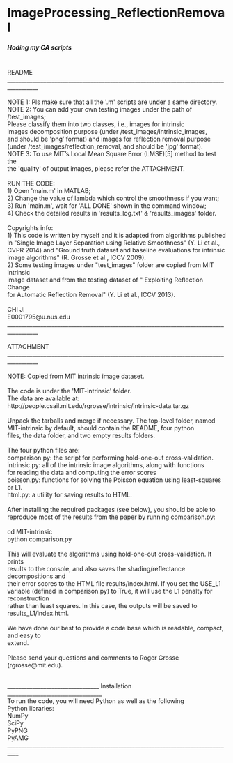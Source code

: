 # ImageProcessing_ReflectionRemoval
##### Hoding my CA scripts
<br />
                                         README                                          <br />
_________________________________________________________________________________________<br />
                                                                                       <br />
	NOTE 1: Pls make sure that all the '.m' scripts are under a same directory.          <br />
	NOTE 2: You can add your own testing images under the path of /test_images;          <br />
              Please classify them into two classes, i.e., images for intrinsic        <br />
              images decomposition purpose (under /test_images/intrinsic_images,      <br />
              and should be 'png’ format) and images for reflection removal purpose     <br />
              (under /test_images/reflection_removal, and should be 'jpg' format).    <br />
	NOTE 3:  To use MIT’s Local Mean Square Error (LMSE)[5] method to test the          <br />
              the 'quality' of output images, please refer the ATTACHMENT.              <br />
                                                                                          <br />
	RUN THE CODE:                                                                           <br />
	1) Open 'main.m' in MATLAB;                                                                 <br />
	2) Change the value of lambda which control the smoothness if you want; <br />
	3) Run 'main.m', wait for 'ALL DONE' shown in the command window;<br />
	4) Check the detailed results in 'results_log.txt' & 'results_images' folder.<br />
<br />
  Copyrights info:<br />
  1) This code is written by myself and it is adapted from algorithms published<br />
   	   in "Single Image Layer Separation using Relative Smoothness" (Y. Li et al.,<br />
   	   CVPR 2014) and "Ground truth dataset and baseline evaluations for intrinsic<br />
   	   image algorithms" (R. Grosse et al., ICCV 2009).<br />
  2) Some testing images under "test_images" folder are copied from MIT intrinsic <br />
   	   image dataset and from the testing dataset of " Exploiting Reflection Change <br />
   	   for Automatic Reflection Removal" (Y. Li et al., ICCV 2013).<br />
<br />
                                                                              CHI JI<br />
                                                                  E0001795@u.nus.edu<br />
_________________________________________________________________________________________<br />
<br />
                                      ATTACHMENT<br />
_________________________________________________________________________________________<br />
<br />
NOTE: Copied from MIT intrinsic image dataset.<br />
<br />
The code is under the 'MIT-intrinsic' folder.<br />
The data are available at: <br />
http://people.csail.mit.edu/rgrosse/intrinsic/intrinsic-data.tar.gz<br />
<br />
Unpack the tarballs and merge if necessary. The top-level folder, named<br />
MIT-intrinsic by default, should contain the README, four python<br />
files, the data folder, and two empty results folders.<br />
<br />
The four python files are:<br />
comparison.py: the script for performing hold-one-out cross-validation.<br />
intrinsic.py: all of the intrinsic image algorithms, along with functions<br />
        for reading the data and computing the error scores<br />
poisson.py: functions for solving the Poisson equation using least-squares or L1.<br />
html.py: a utility for saving results to HTML.<br />
<br />
After installing the required packages (see below), you should be able to<br />
reproduce most of the results from the paper by running comparison.py:<br />
<br />
cd MIT-intrinsic<br />
python comparison.py<br />
<br />
This will evaluate the algorithms using hold-one-out cross-validation. It prints<br />
results to the console, and also saves the shading/reflectance decompositions and<br />
their error scores to the HTML file results/index.html. If you set the USE_L1<br />
variable (defined in comparison.py) to True, it will use the L1 penalty for reconstruction<br />
rather than least squares. In this case, the outputs will be saved to results_L1/index.html.<br />
<br />
We have done our best to provide a code base which is readable, compact, and easy to<br />
extend.<br />
<br />
Please send your questions and comments to Roger Grosse (rgrosse@mit.edu).<br />
<br />

_________________________________ Installation __________________________________<br />
To run the code, you will need Python as well as the following<br />
Python libraries:<br />
NumPy<br />
SciPy<br />
PyPNG<br />
PyAMG<br />
__________________________________________________________________________________ <br />
<br />
